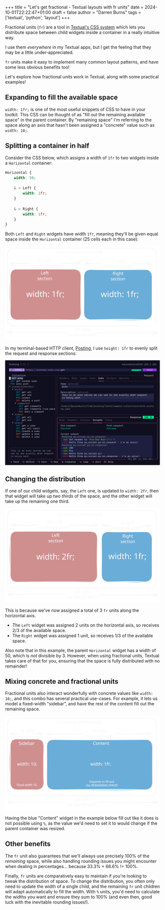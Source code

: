 +++
title = "Let's get fractional - Textual layouts with fr units"
date = 2024-10-01T22:22:47+01:00
draft = false
author = "Darren Burns"
tags = ['textual', 'python', 'layout']
+++

Fractional units (`fr`) are a tool in [Textual's CSS system](https://textual.textualize.io/guide/CSS/) which lets you distribute space between child widgets inside a container in a really intuitive way.

I use them *everywhere* in my Textual apps, but I get the feeling that they may be a little under-appreciated.

`fr` units make it easy to implement many common layout patterns, and have some less obvious benefits too!

Let's explore how fractional units work in Textual, along with some practical examples!

## Expanding to fill the available space

`width: 1fr;` is one of the most useful snippets of CSS to have in your toolkit.
This CSS can be thought of as "fill out the remaining available space" in the parent container.
By "remaining space" I'm referring to the space along an axis that hasn't been assigned a "concrete" value such as `width: 10;`.

## Splitting a container in half

Consider the CSS below, which assigns a width of `1fr` to two widgets inside a `Horizontal` container:

```scss
Horizontal {
    width: 50;

    & > Left {
        width: 1fr;
    }
    
    & > Right {
        width: 1fr;
    }
}
```

Both `Left` and `Right` widgets have width `1fr`, meaning they'll be given equal space inside the `Horizontal` container (25 cells each in this case):

![FrUnitsEqual.svg](./FrUnitsEqual.svg)

In my terminal-based HTTP client, [Posting](https://github.com/darrenburns/posting), I use `height: 1fr` to evenly split the request and response sections:

![PostingSplit.png](./PostingSplit.png)

## Changing the distribution

If one of our child widgets, say, the `Left` one, is updated to `width: 2fr`, then that widget will take up *two thirds* of the space, and the other widget will take up the remaining one third.

![FrUnitsTwoThirds.svg](./FrUnitsTwoThirds.svg)

This is because we've now assigned a total of 3 `fr` units along the horizontal axis.

- The `Left` widget was assigned 2 units on the horizontal axis, so receives 2/3 of the available space.
- The `Right` widget was assigned 1 unit, so receives 1/3 of the available space.

Also note that in this example, the parent `Horizontal` widget has a width of 50, which is *not* divisible by 3.
However, when using fractional units, Textual takes care of that for you, ensuring that the space is fully distributed with no remainder!

## Mixing concrete and fractional units

Fractional units also interact wonderfully with concrete values like `width: 10;`, and this combo has several practical use-cases.
For example, it lets us model a fixed-width "sidebar", and have the rest of the content fill out the remaining space. 

![FrUnitsFill.svg](./FrUnitsFill.svg)

Having the blue "Content" widget in the example below fill out like it does is not possible using `%`, as the value we'd need to set it to would change if the parent container was resized.


## Other benefits

The `fr` unit also guarantees that we'll always use precisely 100% of the *remaining* space, while also handling rounding issues you might encounter when dealing in percentages... because 33.3% + 66.6% != 100%.

Finally, `fr` units are comparatively easy to maintain if you're looking to tweak the distribution of space. To change the distribution, you often only need to update the width of a single child, and the remaining `fr` unit children will adapt automatically to fill the width. With `%` units, you'd need to calculate the widths you want and ensure they sum to 100% (and even then, good luck with the inevitable rounding issues!).
